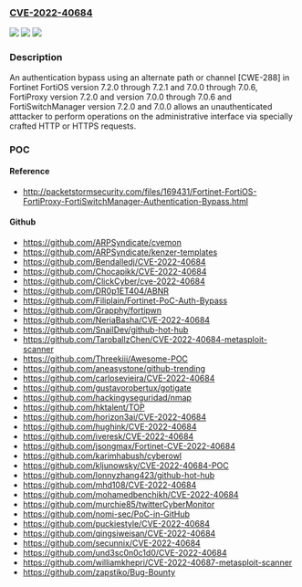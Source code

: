 ### [CVE-2022-40684](https://cve.mitre.org/cgi-bin/cvename.cgi?name=CVE-2022-40684)
![](https://img.shields.io/static/v1?label=Product&message=Fortinet%20FortiOS%2C%20FortiProxy%2C%20FortiSwitchManager&color=blue)
![](https://img.shields.io/static/v1?label=Version&message=n%2Fa&color=blue)
![](https://img.shields.io/static/v1?label=Vulnerability&message=Execute%20unauthorized%20code%20or%20commands&color=brighgreen)

### Description

An authentication bypass using an alternate path or channel [CWE-288] in Fortinet FortiOS version 7.2.0 through 7.2.1 and 7.0.0 through 7.0.6, FortiProxy version 7.2.0 and version 7.0.0 through 7.0.6 and FortiSwitchManager version 7.2.0 and 7.0.0 allows an unauthenticated atttacker to perform operations on the administrative interface via specially crafted HTTP or HTTPS requests.

### POC

#### Reference
- http://packetstormsecurity.com/files/169431/Fortinet-FortiOS-FortiProxy-FortiSwitchManager-Authentication-Bypass.html

#### Github
- https://github.com/ARPSyndicate/cvemon
- https://github.com/ARPSyndicate/kenzer-templates
- https://github.com/Bendalledj/CVE-2022-40684
- https://github.com/Chocapikk/CVE-2022-40684
- https://github.com/ClickCyber/cve-2022-40684
- https://github.com/DR0p1ET404/ABNR
- https://github.com/Filiplain/Fortinet-PoC-Auth-Bypass
- https://github.com/Grapphy/fortipwn
- https://github.com/NeriaBasha/CVE-2022-40684
- https://github.com/SnailDev/github-hot-hub
- https://github.com/TaroballzChen/CVE-2022-40684-metasploit-scanner
- https://github.com/Threekiii/Awesome-POC
- https://github.com/aneasystone/github-trending
- https://github.com/carlosevieira/CVE-2022-40684
- https://github.com/gustavorobertux/gotigate
- https://github.com/hackingyseguridad/nmap
- https://github.com/hktalent/TOP
- https://github.com/horizon3ai/CVE-2022-40684
- https://github.com/hughink/CVE-2022-40684
- https://github.com/iveresk/CVE-2022-40684
- https://github.com/jsongmax/Fortinet-CVE-2022-40684
- https://github.com/karimhabush/cyberowl
- https://github.com/kljunowsky/CVE-2022-40684-POC
- https://github.com/lonnyzhang423/github-hot-hub
- https://github.com/mhd108/CVE-2022-40684
- https://github.com/mohamedbenchikh/CVE-2022-40684
- https://github.com/murchie85/twitterCyberMonitor
- https://github.com/nomi-sec/PoC-in-GitHub
- https://github.com/puckiestyle/CVE-2022-40684
- https://github.com/qingsiweisan/CVE-2022-40684
- https://github.com/secunnix/CVE-2022-40684
- https://github.com/und3sc0n0c1d0/CVE-2022-40684
- https://github.com/williamkhepri/CVE-2022-40687-metasploit-scanner
- https://github.com/zapstiko/Bug-Bounty

